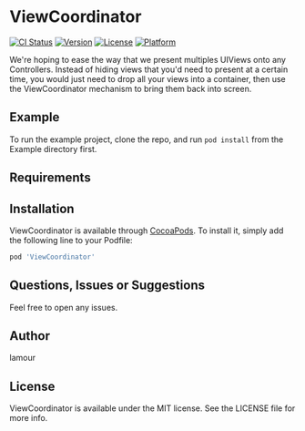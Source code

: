 # ViewCoordinator

[![CI Status](http://img.shields.io/travis/LamourBt/ViewCoordinator.svg?style=flat)](https://travis-ci.org/LamourBt/ViewCoordinator)
[![Version](https://img.shields.io/cocoapods/v/ViewCoordinator.svg?style=flat)](http://cocoapods.org/pods/ViewCoordinator)
[![License](https://img.shields.io/cocoapods/l/ViewCoordinator.svg?style=flat)](http://cocoapods.org/pods/ViewCoordinator)
[![Platform](https://img.shields.io/cocoapods/p/ViewCoordinator.svg?style=flat)](http://cocoapods.org/pods/ViewCoordinator)


We're hoping to ease the way that we present multiples UIViews onto any Controllers.
Instead of hiding views that you'd need to present at a certain time, you would just need to
drop all your views into a container, then use the ViewCoordinator mechanism to bring them back into screen.


## Example

To run the example project, clone the repo, and run `pod install` from the Example directory first.

## Requirements

## Installation

ViewCoordinator is available through [CocoaPods](http://cocoapods.org). To install
it, simply add the following line to your Podfile:

```ruby
pod 'ViewCoordinator'
```

## Questions, Issues or Suggestions

Feel free to open any issues.

## Author

lamour

## License

ViewCoordinator is available under the MIT license. See the LICENSE file for more info.
